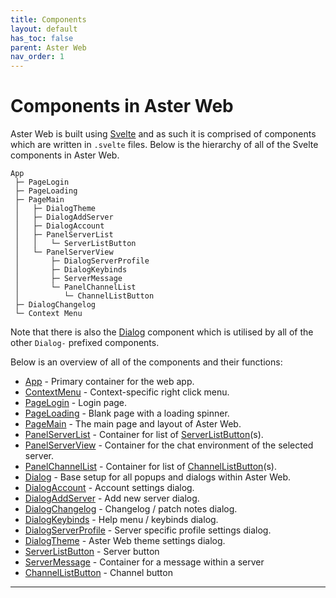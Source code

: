 ```yaml
---
title: Components
layout: default
has_toc: false
parent: Aster Web
nav_order: 1
---
```


# Components in Aster Web
Aster Web is built using [Svelte](https://svelte.dev/) and as such it is comprised of components which are written in `.svelte` files. Below is the hierarchy of all of the Svelte components in Aster Web.

```
App
 ├─ PageLogin
 ├─ PageLoading
 ├─ PageMain
 │   ├─ DialogTheme
 │   ├─ DialogAddServer
 │   ├─ DialogAccount
 │   ├─ PanelServerList
 │   │   └─ ServerListButton
 │   └─ PanelServerView
 │       ├─ DialogServerProfile
 │       ├─ DialogKeybinds
 │       ├─ ServerMessage
 │       └─ PanelChannelList
 │          └─ ChannelListButton
 ├─ DialogChangelog
 └─ Context Menu
```

Note that there is also the [Dialog] component which is utilised by all of the other `Dialog-` prefixed components.

Below is an overview of all of the components and their functions:

- [App] - Primary container for the web app.
- [ContextMenu] - Context-specific right click menu.
- [PageLogin] - Login page.
- [PageLoading] - Blank page with a loading spinner.
- [PageMain] - The main page and layout of Aster Web.
- [PanelServerList] - Container for list of [ServerListButton]\(s\).
- [PanelServerView] - Container for the chat environment of the selected server.
- [PanelChannelList] - Container for list of [ChannelListButton]\(s\).
- [Dialog] - Base setup for all popups and dialogs within Aster Web.
- [DialogAccount] - Account settings dialog.
- [DialogAddServer] - Add new server dialog.
- [DialogChangelog] - Changelog / patch notes dialog.
- [DialogKeybinds] - Help menu / keybinds dialog.
- [DialogServerProfile] - Server specific profile settings dialog.
- [DialogTheme] - Aster Web theme settings dialog.
- [ServerListButton] - Server button
- [ServerMessage] - Container for a message within a server
- [ChannelListButton] - Channel button

---

[App]: ./app
[ContextMenu]: ./contextmenu
[PageLogin]: ./pagelogin
[PageLoading]: ./pageloading
[PageMain]: ./pagemain
[PanelServerList]: ./panelserverlist
[PanelServerView]: ./panelserverview
[PanelChannelList]: ./panelchannellist
[Dialog]: ./dialog
[DialogAccount]: ./dialogaccount
[DialogAddServer]: ./dialogaddserver
[DialogChangelog]: ./dialogchangelog
[DialogKeybinds]: ./dialogkeybinds
[DialogServerProfile]: ./dialogserverprofile
[DialogTheme]: ./dialogtheme
[ServerListButton]: ./serverlistbutton
[ServerMessage]: ./servermessage
[ChannelListButton]: ./channellistbutton